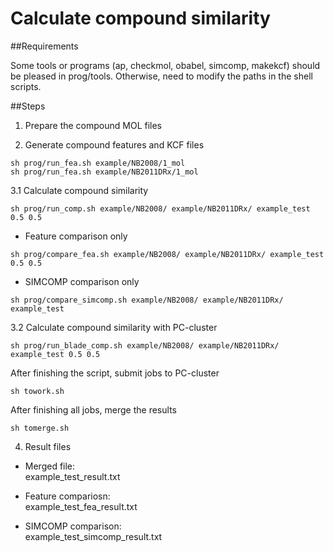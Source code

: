 Calculate compound similarity 
=============================

##Requirements

Some tools or programs (ap, checkmol, obabel, simcomp, makekcf) should be pleased in prog/tools. 
Otherwise, need to modify the paths in the shell scripts.

##Steps

1. Prepare the compound MOL files

2. Generate compound features and KCF files
  ```
  sh prog/run_fea.sh example/NB2008/1_mol
  sh prog/run_fea.sh example/NB2011DRx/1_mol
  ```

3.1 Calculate compound similarity
  ```
  sh prog/run_comp.sh example/NB2008/ example/NB2011DRx/ example_test 0.5 0.5
  ```

  - Feature comparison only
  ```
  sh prog/compare_fea.sh example/NB2008/ example/NB2011DRx/ example_test 0.5 0.5
  ```

  - SIMCOMP comparison only
  ```
  sh prog/compare_simcomp.sh example/NB2008/ example/NB2011DRx/ example_test
  ```


3.2 Calculate compound similarity with PC-cluster
  ```
  sh prog/run_blade_comp.sh example/NB2008/ example/NB2011DRx/ example_test 0.5 0.5
  ```
  After finishing the script, submit jobs to PC-cluster
  ```
  sh towork.sh
  ```
  After finishing all jobs, merge the results
  ```
  sh tomerge.sh
  ```

4. Result files
  - Merged file:  
    example_test_result.txt  
   
  - Feature compariosn:  
    example_test_fea_result.txt 

  - SIMCOMP comparison:   
    example_test_simcomp_result.txt  
